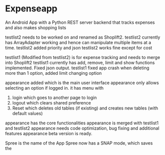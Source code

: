 # Expenseapp
An Android App with a Python REST server backend that tracks expenses and also makes shopping lists



testlist2 needs to be worked on and renamed as Shoplift2. 
testlist2 currently has ArrayAdapter working and hence can manipulate multiple items at a time.
testlist2 added priority and json
testlist2 works fine except for cost

testlist1 (Modified from testlist2) is for expense tracking and needs to merge into Shoplift2
testlist1 currently has add, remove, limit and show functions implemented. Fixed json output.
testlist1 fixed app crash when deleting more than 1 option, added limit changing option


appearance added which is the main user interface
appearance only allows selecting an option if logged in. it has menu with
1. login which goes to another page to login
2. logout which clears shared preference
3. Reset which deletes old tables (if existing) and creates new tables (with default values)

appearance has the core functionalities
appearance is merged with testlist1 and testlist2
appearance needs code optimization, bug fixing and additional features
appearance beta version is ready.

Spree is the name of the App
Spree now has a SNAP mode, which saves the 